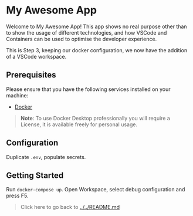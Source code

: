# My Awesome App

Welcome to My Awesome App! This app shows no real purpose other than to show the usage of different technologies, and how VSCode and Containers can be used to optimise the developer experience.

This is Step 3, keeping our docker configuration, we now have the addition of a VSCode workspace.

## Prerequisites

Please ensure that you have the following services installed on your machine:

- [Docker](https://docs.docker.com/get-docker/)

> **Note**: To use Docker Desktop professionally you will require a License, it is available freely for personal usage.

## Configuration

Duplicate `.env`, populate secrets.

## Getting Started

Run `docker-compose up`.
Open Workspace, select debug configuration and press F5.

> Click here to go back to [../../README.md](../../README.md)
